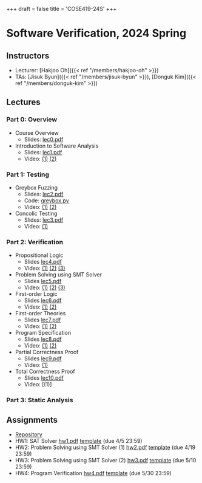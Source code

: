 +++
draft = false
title = 'COSE419-24S'
+++

# Software Verification, 2024 Spring

## Instructors 

- Lecturer: [Hakjoo Oh]({{< ref "/members/hakjoo-oh" >}})
- TAs: [Jisuk Byun]({{< ref "/members/jisuk-byun" >}}), [Donguk Kim]({{< ref "/members/donguk-kim" >}})


## Lectures
### Part 0: Overview 
- Course Overview
    - Slides: [lec0.pdf](./slides/lec0.pdf) 
- Introduction to Software Analysis
    - Slides: [lec1.pdf](./slides/lec1.pdf) 
    - Video: [(1)](https://www.youtube.com/watch?v=AngZAxUIIys) [(2)](https://youtu.be/xZ2yPZ-zWjY)

### Part 1: Testing
- Greybox Fuzzing
    - Slides: [lec2.pdf](./slides/lec2.pdf)
    - Code: [greybox.py](./greybox.py)
    - Video: [(1)](https://youtu.be/ErwosOwRuzY) [(2)](https://youtu.be/GOqwSIJLoRw)
- Concolic Testing 
    - Slides: [lec3.pdf](./slides/lec3.pdf) 
    - Video: [(1)](https://youtu.be/b7QWsEf-6nU)

### Part 2: Verification
- Propositional Logic
    - Slides [lec4.pdf](./slides/lec4.pdf)
    - Video: [(1)](https://youtu.be/ImigmSCqyUE) [(2)](https://youtu.be/-sBjLmDF4Wk) [(3)](https://youtu.be/-fDGoz2ebb8)
- Problem Solving using SMT Solver 
    - Slides [lec5.pdf](./slides/lec5.pdf)
    - Video: [(1)](https://youtu.be/hyebtnoNvrE) [(2)](https://youtu.be/AcWXRPhsL7E) [(3)](https://youtu.be/yhgecAwoSz0)
- First-order Logic
    - Slides [lec6.pdf](./slides/lec6.pdf)
    - Video: [(1)](https://youtu.be/k6WBwBETWBU) [(2)](https://youtu.be/rJ0R_MU_pt0)
- First-order Theories
    - Slides [lec7.pdf](./slides/lec7.pdf)
    - Video: [(1)](https://youtu.be/5jWD2H44u7A) [(2)](https://youtu.be/gV9IZ5Zuuc8) 
- Program Specification
    - Slides [lec8.pdf](./slides/lec8.pdf)
    - Video: [(1)](https://youtu.be/qQh5UvtETuo) [(2)](https://youtu.be/nTDGG32NGiY)
- Partial Correctness Proof
    - Slides [lec9.pdf](./slides/lec9.pdf)
    - Video: [(1)](https://youtu.be/LBiAxQOhSeg)
- Total Correctness Proof
    - Slides [lec10.pdf](./slides/lec10.pdf)
    - Video: [(1)]


### Part 3: Static Analysis

## Assignments

- [Repository](https://github.com/kupl-courses/COSE419-2024/)
- HW1: SAT Solver [hw1.pdf](./homework/hw1.pdf) [template](https://github.com/kupl-courses/COSE419-2024/tree/main/hw1) (due 4/5 23:59)
- HW2: Problem Solving using SMT Solver (1) [hw2.pdf](./homework/hw2.pdf) [template](https://github.com/kupl-courses/COSE419-2024/tree/main/hw2) (due 4/19 23:59)
- HW3: Problem Solving using SMT Solver (2) [hw3.pdf](./homework/hw3.pdf) [template](https://github.com/kupl-courses/COSE419-2024/tree/main/hw3) (due 5/10 23:59)
- HW4: Program Verification [hw4.pdf](./homework/hw4.pdf) [template](https://github.com/kupl-courses/COSE419-2024/tree/main/hw4) (due 5/30 23:59)
